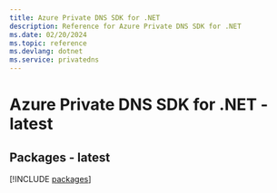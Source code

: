 ```yaml
---
title: Azure Private DNS SDK for .NET
description: Reference for Azure Private DNS SDK for .NET
ms.date: 02/20/2024
ms.topic: reference
ms.devlang: dotnet
ms.service: privatedns
---
```

# Azure Private DNS SDK for .NET - latest
## Packages - latest
[!INCLUDE [packages](private-dns-index.md)]